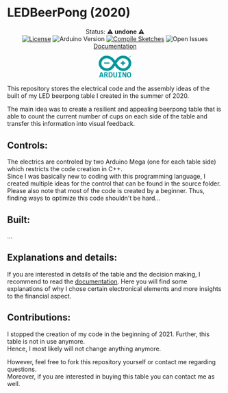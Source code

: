 # LEDBeerPong (2020)
<div align='center'>

Status: <b> :warning: undone :warning: </b>\
[![License](https://img.shields.io/badge/License-MIT-red)](LICENSE.md "Go to license section")
![Arduino Version](https://img.shields.io/badge/Arduino-1.8.12-blue) 
[![Compile Sketches](https://github.com/lucky-luke-98/LEDBeerPong/actions/workflows/compile-sketches.yml/badge.svg)](https://github.com/lucky-luke-98/LEDBeerPong/actions/workflows/compile-sketches.yml)
![Open Issues](https://img.shields.io/github/issues-raw/lucky-luke-98/LEDBeerPong)\
[Documentation](https://github.com/lucky-luke-98/LEDBeerPong/blob/main/docs/README.md) 
  <p>
      <img width="15%" src="docs/images/arduino_logo.png">
  </p>

</div>

This repository stores the electrical code and the assembly ideas of the built of my LED beerpong table I created in the summer of 2020.

The main idea was to create a resilient and appealing beerpong table that is able to count the current number of cups on each side of the table and transfer this information into visual feedback.

## Controls:

The electrics are controled by two Arduino Mega (one for each table side) which restricts the code creation in C++. \
Since I was basically new to coding with this programming language, I created multiple ideas for the control that can be found in the source folder. \
Please also note that most of the code is created by a beginner. Thus, finding ways to optimize this code shouldn't be hard...

## Built:

...

## Explanations and details:

If you are interested in details of the table and the decision making, I recommend to read the [documentation](docs/README.md). Here you will find some explanations of why I chose certain electronical elements and more insights to the financial aspect.

## Contributions:

I stopped the creation of my code in the beginning of 2021. Further, this table is not in use anymore. \
Hence, I most likely will not change anything anymore.

However, feel free to fork this repository yourself or contact me regarding questions. \
Moreover, if you are interested in buying this table you can contact me as well.
